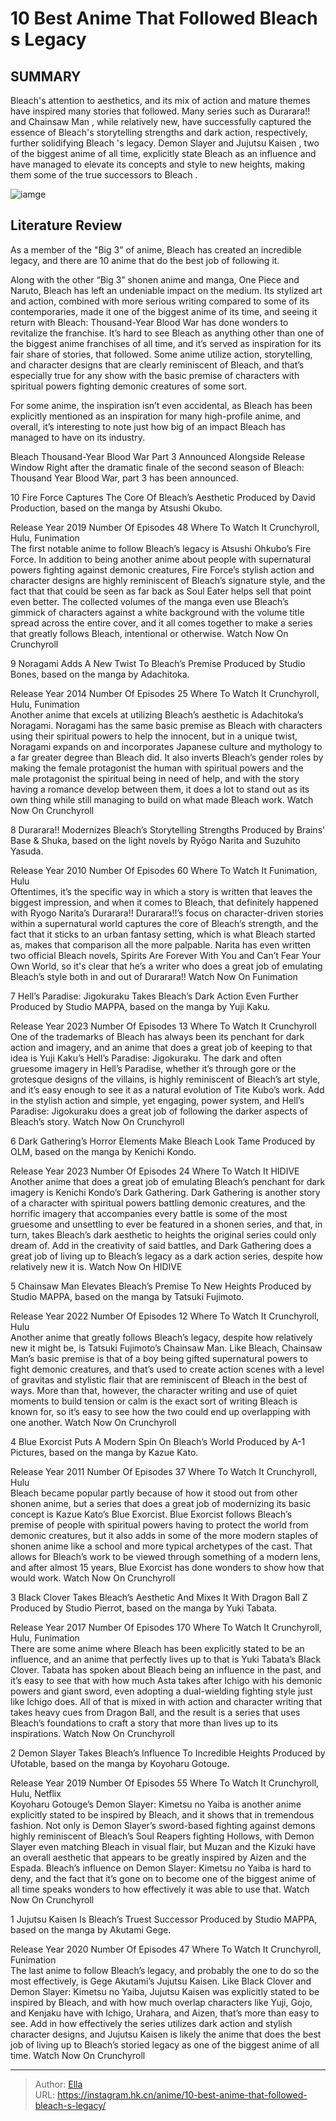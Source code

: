 # 10 Best Anime That Followed Bleach s Legacy


## SUMMARY 


 Bleach&#39;s attention to aesthetics, and its mix of action and mature themes have inspired many stories that followed. 
 Many series such as 
Durarara!!
 and 
Chainsaw Man
, while relatively new, have successfully captured the essence of Bleach&#39;s storytelling strengths and dark action, respectively, further solidifying 
Bleach
&#39;s legacy. 
Demon Slayer
 and 
Jujutsu Kaisen
, two of the biggest anime of all time, explicitly state Bleach as an influence and have managed to elevate its concepts and style to new heights, making them some of the true successors to 
Bleach
. 

![iamge](https://static1.srcdn.com/wordpress/wp-content/uploads/2023/11/chainsaw-man-jujutsu-kaisen-hells-paradise-jigokuraku.jpg)

## Literature Review

As a member of the &#34;Big 3&#34; of anime, Bleach has created an incredible legacy, and there are 10 anime that do the best job of following it.




Along with the other “Big 3” shonen anime and manga, One Piece and Naruto, Bleach has left an undeniable impact on the medium. Its stylized art and action, combined with more serious writing compared to some of its contemporaries, made it one of the biggest anime of its time, and seeing it return with Bleach: Thousand-Year Blood War has done wonders to revitalize the franchise.
It’s hard to see Bleach as anything other than one of the biggest anime franchises of all time, and it’s served as inspiration for its fair share of stories, that followed. Some anime utilize action, storytelling, and character designs that are clearly reminiscent of Bleach, and that’s especially true for any show with the basic premise of characters with spiritual powers fighting demonic creatures of some sort.
        

For some anime, the inspiration isn’t even accidental, as Bleach has been explicitly mentioned as an inspiration for many high-profile anime, and overall, it’s interesting to note just how big of an impact Bleach has managed to have on its industry.
            
 
 Bleach Thousand-Year Blood War Part 3 Announced Alongside Release Window 
Right after the dramatic finale of the second season of Bleach: Thousand Year Blood War, part 3 has been announced.












 








 10  Fire Force Captures The Core Of Bleach’s Aesthetic 
Produced by David Production, based on the manga by Atsushi Okubo.
        

  Release Year   2019    Number Of Episodes   48    Where To Watch It   Crunchyroll, Hulu, Funimation    
The first notable anime to follow Bleach’s legacy is Atsushi Ohkubo’s Fire Force. In addition to being another anime about people with supernatural powers fighting against demonic creatures, Fire Force’s stylish action and character designs are highly reminiscent of Bleach’s signature style, and the fact that that could be seen as far back as Soul Eater helps sell that point even better. The collected volumes of the manga even use Bleach’s gimmick of characters against a white background with the volume title spread across the entire cover, and it all comes together to make a series that greatly follows Bleach, intentional or otherwise.
Watch Now On Crunchyroll





 9  Noragami Adds A New Twist To Bleach’s Premise 
Produced by Studio Bones, based on the manga by Adachitoka.
        

  Release Year   2014    Number Of Episodes   25    Where To Watch It   Crunchyroll, Hulu, Funimation    
Another anime that excels at utilizing Bleach’s aesthetic is Adachitoka’s Noragami. Noragami has the same basic premise as Bleach with characters using their spiritual powers to help the innocent, but in a unique twist, Noragami expands on and incorporates Japanese culture and mythology to a far greater degree than Bleach did. It also inverts Bleach’s gender roles by making the female protagonist the human with spiritual powers and the male protagonist the spiritual being in need of help, and with the story having a romance develop between them, it does a lot to stand out as its own thing while still managing to build on what made Bleach work.
Watch Now On Crunchyroll





 8  Durarara!! Modernizes Bleach’s Storytelling Strengths 
Produced by Brains&#39; Base &amp; Shuka, based on the light novels by Ryōgo Narita and Suzuhito Yasuda.


 







  Release Year   2010    Number Of Episodes   60    Where To Watch It   Funimation, Hulu    
Oftentimes, it’s the specific way in which a story is written that leaves the biggest impression, and when it comes to Bleach, that definitely happened with Ryogo Narita’s Durarara!! Durarara!!’s focus on character-driven stories within a supernatural world captures the core of Bleach’s strength, and the fact that it sticks to an urban fantasy setting, which is what Bleach started as, makes that comparison all the more palpable. Narita has even written two official Bleach novels, Spirits Are Forever With You and Can’t Fear Your Own World, so it&#39;s clear that he’s a writer who does a great job of emulating Bleach’s style both in and out of Durarara!!
Watch Now On Funimation





 7  Hell’s Paradise: Jigokuraku Takes Bleach’s Dark Action Even Further 
Produced by Studio MAPPA, based on the manga by Yuji Kaku.
        

  Release Year   2023    Number Of Episodes   13    Where To Watch It   Crunchyroll    
One of the trademarks of Bleach has always been its penchant for dark action and imagery, and an anime that does a great job of keeping to that idea is Yuji Kaku’s Hell’s Paradise: Jigokuraku. The dark and often gruesome imagery in Hell’s Paradise, whether it’s through gore or the grotesque designs of the villains, is highly reminiscent of Bleach’s art style, and it’s easy enough to see it as a natural evolution of Tite Kubo’s work. Add in the stylish action and simple, yet engaging, power system, and Hell’s Paradise: Jigokuraku does a great job of following the darker aspects of Bleach’s story.
Watch Now On Crunchyroll





 6  Dark Gathering’s Horror Elements Make Bleach Look Tame 
Produced by OLM, based on the manga by Kenichi Kondo.


 







  Release Year   2023    Number Of Episodes   24    Where To Watch It   HIDIVE    
Another anime that does a great job of emulating Bleach’s penchant for dark imagery is Kenichi Kondo’s Dark Gathering. Dark Gathering is another story of a character with spiritual powers battling demonic creatures, and the horrific imagery that accompanies every battle is some of the most gruesome and unsettling to ever be featured in a shonen series, and that, in turn, takes Bleach’s dark aesthetic to heights the original series could only dream of. Add in the creativity of said battles, and Dark Gathering does a great job of living up to Bleach’s legacy as a dark action series, despite how relatively new it is.
Watch Now On HIDIVE





 5  Chainsaw Man Elevates Bleach’s Premise To New Heights 
Produced by Studio MAPPA, based on the manga by Tatsuki Fujimoto.
        

  Release Year   2022    Number Of Episodes   12    Where To Watch It   Crunchyroll, Hulu    
Another anime that greatly follows Bleach’s legacy, despite how relatively new it might be, is Tatsuki Fujimoto’s Chainsaw Man. Like Bleach, Chainsaw Man’s basic premise is that of a boy being gifted supernatural powers to fight demonic creatures, and that’s used to create action scenes with a level of gravitas and stylistic flair that are reminiscent of Bleach in the best of ways. More than that, however, the character writing and use of quiet moments to build tension or calm is the exact sort of writing Bleach is known for, so it’s easy to see how the two could end up overlapping with one another.
Watch Now On Crunchyroll





 4  Blue Exorcist Puts A Modern Spin On Bleach’s World 
Produced by A-1 Pictures, based on the manga by Kazue Kato.
        

  Release Year   2011    Number Of Episodes   37    Where To Watch It   Crunchyroll, Hulu    
Bleach became popular partly because of how it stood out from other shonen anime, but a series that does a great job of modernizing its basic concept is Kazue Kato’s Blue Exorcist. Blue Exorcist follows Bleach’s premise of people with spiritual powers having to protect the world from demonic creatures, but it also adds in some of the more modern staples of shonen anime like a school and more typical archetypes of the cast. That allows for Bleach’s work to be viewed through something of a modern lens, and after almost 15 years, Blue Exorcist has done wonders to show how that would work.
Watch Now On Crunchyroll





 3  Black Clover Takes Bleach’s Aesthetic And Mixes It With Dragon Ball Z 
Produced by Studio Pierrot, based on the manga by Yuki Tabata.
        

  Release Year   2017    Number Of Episodes   170    Where To Watch It   Crunchyroll, Hulu, Funimation    
There are some anime where Bleach has been explicitly stated to be an influence, and an anime that perfectly lives up to that is Yuki Tabata’s Black Clover. Tabata has spoken about Bleach being an influence in the past, and it’s easy to see that with how much Asta takes after Ichigo with his demonic powers and giant sword, even adopting a dual-wielding fighting style just like Ichigo does. All of that is mixed in with action and character writing that takes heavy cues from Dragon Ball, and the result is a series that uses Bleach’s foundations to craft a story that more than lives up to its inspirations.
Watch Now On Crunchyroll





 2  Demon Slayer Takes Bleach’s Influence To Incredible Heights 
Produced by Ufotable, based on the manga by Koyoharu Gotouge.
        

  Release Year   2019    Number Of Episodes   55    Where To Watch It   Crunchyroll, Hulu, Netflix    
Koyoharu Gotouge’s Demon Slayer: Kimetsu no Yaiba is another anime explicitly stated to be inspired by Bleach, and it shows that in tremendous fashion. Not only is Demon Slayer’s sword-based fighting against demons highly reminiscent of Bleach’s Soul Reapers fighting Hollows, with Demon Slayer even matching Bleach in visual flair, but Muzan and the Kizuki have an overall aesthetic that appears to be greatly inspired by Aizen and the Espada. Bleach’s influence on Demon Slayer: Kimetsu no Yaiba is hard to deny, and the fact that it’s gone on to become one of the biggest anime of all time speaks wonders to how effectively it was able to use that.
Watch Now On Crunchyroll





 1  Jujutsu Kaisen Is Bleach’s Truest Successor 
Produced by Studio MAPPA, based on the manga by Akutami Gege.


 







  Release Year   2020    Number Of Episodes   47    Where To Watch It   Crunchyroll, Funimation    
The last anime to follow Bleach’s legacy, and probably the one to do so the most effectively, is Gege Akutami’s Jujutsu Kaisen. Like Black Clover and Demon Slayer: Kimetsu no Yaiba, Jujutsu Kaisen was explicitly stated to be inspired by Bleach, and with how much overlap characters like Yuji, Gojo, and Kenjaku have with Ichigo, Urahara, and Aizen, that’s more than easy to see. Add in how effectively the series utilizes dark action and stylish character designs, and Jujutsu Kaisen is likely the anime that does the best job of living up to Bleach’s storied legacy as one of the biggest anime of all time.
Watch Now On Crunchyroll

---

> Author: [Ella](https://instagram.hk.cn/)  
> URL: https://instagram.hk.cn/anime/10-best-anime-that-followed-bleach-s-legacy/  


